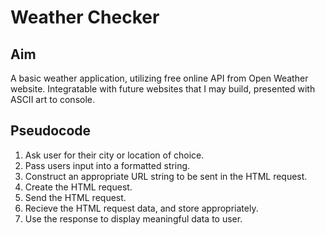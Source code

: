 <!-- Weather Checking App using JS Dean Raguso -->

# Weather Checker

## Aim
A basic weather application, utilizing free online API from Open Weather website. Integratable with future websites that I may build, presented with ASCII art to console.

## Pseudocode
1. Ask user for their city or location of choice.
2. Pass users input into a formatted string.
3. Construct an appropriate URL string to be sent in the HTML request.
4. Create the HTML request.
5. Send the HTML request.
6. Recieve the HTML request data, and store appropriately.
7. Use the response to display meaningful data to user.
